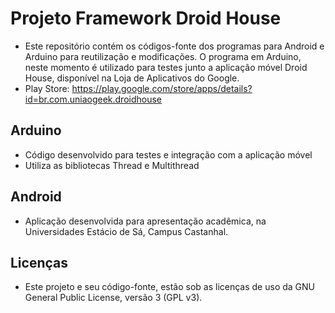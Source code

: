 # Projeto Framework Droid House #

* Este repositório contém os códigos-fonte dos programas para Android e Arduino para reutilização e modificações. O programa em Arduino, neste momento é utilizado para testes junto a aplicação móvel Droid House, disponível na Loja de Aplicativos do Google.
* Play Store: https://play.google.com/store/apps/details?id=br.com.uniaogeek.droidhouse

## Arduino ##
* Código desenvolvido para testes e integração com a aplicação móvel
* Utiliza as bibliotecas Thread e Multithread

## Android ##
* Aplicação desenvolvida para apresentação acadêmica, na Universidades Estácio de Sá, Campus Castanhal.

## Licenças ##
* Este projeto e seu código-fonte, estão sob as licenças de uso da GNU General Public License, versão 3 (GPL v3).
